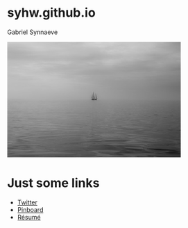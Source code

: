 # syhw.github.io

Gabriel Synnaeve  

![](joshua.png)

# Just some links
 * [Twitter](https://twitter.com/syhw)
 * [Pinboard](https://pinboard.in/u:syhw)
 * [Résumé](Gabriel_Synnaeve_CV.pdf)

